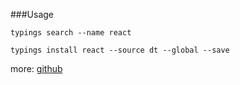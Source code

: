 ###Usage

```
typings search --name react

typings install react --source dt --global --save 
```

more: [github](https://github.com/typings/typings)